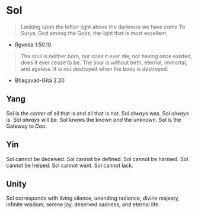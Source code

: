 # Sol

> Looking upon the loftier light above the darkness we have come
> To Surya, God among the Gods, the light that is most excellent.
- Ṛgveda 1.50.10

> The soul is neither born, nor does it ever die; nor having once
> existed, does it ever cease to be. The soul is without birth,
> eternal, immortal, and ageless. It is not destroyed when the body is
> destroyed.
- Bhagavad-Gītā 2.20

## Yang
Sol is the *center* of all that is and all that is not.
Sol *always* was.
Sol *always* is.
Sol *always* will be.
Sol knows the known *and* the unknown.
Sol is the Gateway to *Dao*.

## Yin
Sol cannot be deceived.
Sol cannot be defined.
Sol cannot be harmed.
Sol cannot be helped.
Sol cannot want.
Sol cannot lack.

## Unity
Sol corresponds with living silence, unending radiance, divine
majesty, infinite wisdom, serene joy, deserved sadness, and eternal
life.
